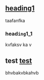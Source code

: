 ## [heading1](./fafaf.md)

taafanfka

### head`ing`1_1

kvfaksv ka v

## test <a href="./faf.md">test</a>

bhvbakvbkahvb
